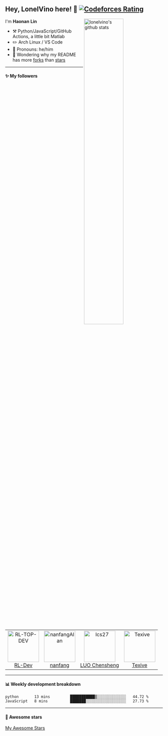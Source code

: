## Hey, LonelVino here! :wave: [![Codeforces Rating](https://cfrating.ihcr.top/?user=lonelvino&style=flat-square)](https://codeforces.com/profile/LonelVino)

<img align="right" alt="lonelvino's github stats" width="50%" src="https://github-readme-stats.vercel.app/api?username=LonelVino&show_icons=true">

I'm **Haonan** **Lin**

-   :hammer_and_pick: Python/JavaScript/GitHub Actions, a little bit Matlab 
-   :pencil2: Arch Linux / VS Code
-   :man: Pronouns: he/him
-   :thinking: Wondering why my README has more [forks](https://github.com/lonelvino/lonelvino/network/members) than [stars](https://github.com/lonelvino/lonelvino/stargazers)

---

#### :sparkles: My followers

<!--START_SECTION:top-followers-->
<table>
  <tr>
    <td align="center">
      <a href="https://github.com/RL-TOP-DEV">
        <img src="https://avatars2.githubusercontent.com/u/87107784" width="100px;" alt="RL-TOP-DEV"/>
      </a>
      <br />
      <a href="https://github.com/RL-TOP-DEV">RL-Dev</a>
    </td>
    <td align="center">
      <a href="https://github.com/nanfangAlan">
        <img src="https://avatars2.githubusercontent.com/u/36793172" width="100px;" alt="nanfangAlan"/>
      </a>
      <br />
      <a href="https://github.com/nanfangAlan">nanfang</a>
    </td>
    <td align="center">
      <a href="https://github.com/lcs27">
        <img src="https://avatars2.githubusercontent.com/u/73965032" width="100px;" alt="lcs27"/>
      </a>
      <br />
      <a href="https://github.com/lcs27">LUO Chensheng</a>
    </td>
    <td align="center">
      <a href="https://github.com/Texive">
        <img src="https://avatars2.githubusercontent.com/u/83424417" width="100px;" alt="Texive"/>
      </a>
      <br />
      <a href="https://github.com/Texive">Texive</a>
    </td>
  </tr>
</table>
<!--END_SECTION:top-followers-->

---

#### :bar_chart: Weekly development breakdown

<!--START_SECTION:waka-->
```text
python       13 mins         ███████████▒░░░░░░░░░░░░░   44.72 % 
JavaScript   8 mins          ███████░░░░░░░░░░░░░░░░░░   27.73 % 
```
<!--END_SECTION:waka-->

---

#### :star2: Awesome stars

[My Awesome Stars](AWESOME-STARS.md)
